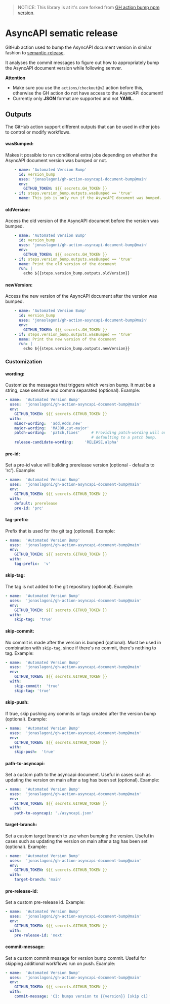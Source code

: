 > NOTICE: This library is at it's core forked from [GH action bump npm version](https://github.com/phips28/gh-action-bump-version).

# AsyncAPI sematic release 
GitHub action used to bump the AsyncAPI document version in similar fashion to [semantic-release](https://github.com/semantic-release). 

It analyses the commit messages to figure out how to appropriately bump the AsyncAPI document version while following semver.

**Attention**

- Make sure you use the `actions/checkout@v2` action before this, otherwise the GH action do not have access to the AsyncAPI document!
- Currently only **JSON** format are supported and not **YAML**.

## Outputs
The GitHub action support different outputs that can be used in other jobs to control or modify workflows.
#### **wasBumped:**
Makes it possible to run conditional extra jobs depending on whether the AsyncAPI document version was bumped or not.
```yaml
    - name: 'Automated Version Bump'
      id: version_bump
      uses: 'jonaslagoni/gh-action-asyncapi-document-bump@main'
      env:
        GITHUB_TOKEN: ${{ secrets.GH_TOKEN }}
    - if: steps.version_bump.outputs.wasBumped == 'true'
      name: This job is only run if the AsyncAPI document was bumped.
```

#### **oldVersion:**
Access the old version of the AsyncAPI document before the version was bumped.
```yaml
    - name: 'Automated Version Bump'
      id: version_bump
      uses: 'jonaslagoni/gh-action-asyncapi-document-bump@main'
      env:
        GITHUB_TOKEN: ${{ secrets.GH_TOKEN }}
    - if: steps.version_bump.outputs.wasBumped == 'true'
      name: Print the old version of the document
      run: |
        echo ${{steps.version_bump.outputs.oldVersion}}
```
#### **newVersion:**
Access the new version of the AsyncAPI document after the version was bumped.
```yaml
    - name: 'Automated Version Bump'
      id: version_bump
      uses: 'jonaslagoni/gh-action-asyncapi-document-bump@main'
      env:
        GITHUB_TOKEN: ${{ secrets.GH_TOKEN }}
    - if: steps.version_bump.outputs.wasBumped == 'true'
      name: Print the new version of the document
      run: |
        echo ${{steps.version_bump.outputs.newVersion}}
```

### Customization

#### **wording:** 
Customize the messages that triggers which version bump. It must be a string, case sensitive and comma separated (optional). Example:
```yaml
- name:  'Automated Version Bump'
  uses:  'jonaslagoni/gh-action-asyncapi-document-bump@main'
  env:
    GITHUB_TOKEN: ${{ secrets.GITHUB_TOKEN }}
  with:
    minor-wording:  'add,Adds,new'
    major-wording:  'MAJOR,cut-major'
    patch-wording:  'patch,fixes'     # Providing patch-wording will override commits
                                      # defaulting to a patch bump.
    release-candidate-wording:     'RELEASE,alpha'
```

#### **pre-id:**
Set a pre-id value will building prerelease version  (optional - defaults to 'rc'). Example:
```yaml
- name:  'Automated Version Bump'
  uses:  'jonaslagoni/gh-action-asyncapi-document-bump@main'
  env:
    GITHUB_TOKEN: ${{ secrets.GITHUB_TOKEN }}
  with:
    default: prerelease
    pre-id: 'prc'
```

#### **tag-prefix:**
Prefix that is used for the git tag  (optional). Example:
```yaml
- name:  'Automated Version Bump'
  uses:  'jonaslagoni/gh-action-asyncapi-document-bump@main'
  env:
    GITHUB_TOKEN: ${{ secrets.GITHUB_TOKEN }}
  with:
    tag-prefix:  'v'
```

#### **skip-tag:**
The tag is not added to the git repository  (optional). Example:
```yaml
- name:  'Automated Version Bump'
  uses:  'jonaslagoni/gh-action-asyncapi-document-bump@main'
  env:
    GITHUB_TOKEN: ${{ secrets.GITHUB_TOKEN }}
  with:
    skip-tag:  'true'
```

#### **skip-commit:**
No commit is made after the version is bumped (optional). Must be used in combination with `skip-tag`, since if there's no commit, there's nothing to tag. Example:
```yaml
- name:  'Automated Version Bump'
  uses:  'jonaslagoni/gh-action-asyncapi-document-bump@main'
  env:
    GITHUB_TOKEN: ${{ secrets.GITHUB_TOKEN }}
  with:
    skip-commit:  'true'
    skip-tag: 'true'
```

#### **skip-push:**
If true, skip pushing any commits or tags created after the version bump (optional). Example:
```yaml
- name:  'Automated Version Bump'
  uses:  'jonaslagoni/gh-action-asyncapi-document-bump@main'
  env:
    GITHUB_TOKEN: ${{ secrets.GITHUB_TOKEN }}
  with:
    skip-push:  'true'
```

#### **path-to-asyncapi:**
Set a custom path to the asyncapi document. Useful in cases such as updating the version on main after a tag has been set (optional). Example:
```yaml
- name:  'Automated Version Bump'
  uses:  'jonaslagoni/gh-action-asyncapi-document-bump@main'
  env:
    GITHUB_TOKEN: ${{ secrets.GITHUB_TOKEN }}
  with:
    path-to-asyncapi: './asyncapi.json'
```

#### **target-branch:**
Set a custom target branch to use when bumping the version. Useful in cases such as updating the version on main after a tag has been set (optional). Example:
```yaml
- name:  'Automated Version Bump'
  uses:  'jonaslagoni/gh-action-asyncapi-document-bump@main'
  env:
    GITHUB_TOKEN: ${{ secrets.GITHUB_TOKEN }}
  with:
    target-branch: 'main'
```
#### **pre-release-id:**
Set a custom pre-release id. Example:
```yaml
- name:  'Automated Version Bump'
  uses:  'jonaslagoni/gh-action-asyncapi-document-bump@main'
  env:
    GITHUB_TOKEN: ${{ secrets.GITHUB_TOKEN }}
  with:
    pre-release-id: 'next'
```

#### **commit-message:**
Set a custom commit message for version bump commit. Useful for skipping additional workflows run on push. Example:
```yaml
- name:  'Automated Version Bump'
  uses:  'jonaslagoni/gh-action-asyncapi-document-bump@main'
  env:
    GITHUB_TOKEN: ${{ secrets.GITHUB_TOKEN }}
  with:
    commit-message: 'CI: bumps version to {{version}} [skip ci]'
```
